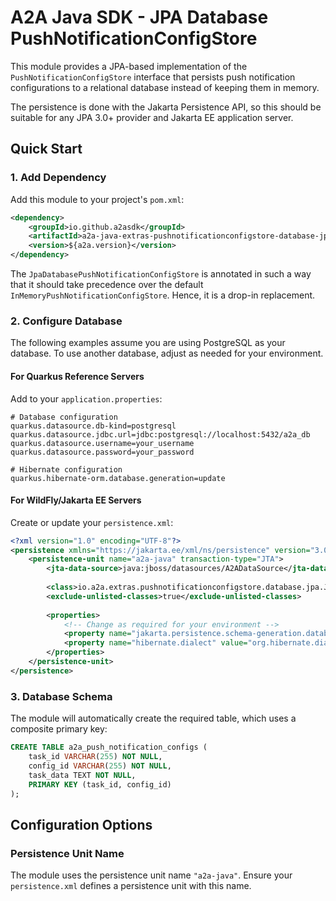 # A2A Java SDK - JPA Database PushNotificationConfigStore

This module provides a JPA-based implementation of the `PushNotificationConfigStore` interface that persists push notification configurations to a relational database instead of keeping them in memory.

The persistence is done with the Jakarta Persistence API, so this should be suitable for any JPA 3.0+ provider and Jakarta EE application server.

## Quick Start

### 1. Add Dependency

Add this module to your project's `pom.xml`:

```xml
<dependency>
    <groupId>io.github.a2asdk</groupId>
    <artifactId>a2a-java-extras-pushnotificationconfigstore-database-jpa</artifactId>
    <version>${a2a.version}</version>
</dependency>
```

The `JpaDatabasePushNotificationConfigStore` is annotated in such a way that it should take precedence over the default `InMemoryPushNotificationConfigStore`. Hence, it is a drop-in replacement.

### 2. Configure Database

The following examples assume you are using PostgreSQL as your database. To use another database, adjust as needed for your environment.

#### For Quarkus Reference Servers

Add to your `application.properties`:

```properties
# Database configuration
quarkus.datasource.db-kind=postgresql
quarkus.datasource.jdbc.url=jdbc:postgresql://localhost:5432/a2a_db
quarkus.datasource.username=your_username
quarkus.datasource.password=your_password

# Hibernate configuration
quarkus.hibernate-orm.database.generation=update
```

#### For WildFly/Jakarta EE Servers

Create or update your `persistence.xml`:

```xml
<?xml version="1.0" encoding="UTF-8"?>
<persistence xmlns="https://jakarta.ee/xml/ns/persistence" version="3.0">
    <persistence-unit name="a2a-java" transaction-type="JTA">
        <jta-data-source>java:jboss/datasources/A2ADataSource</jta-data-source>
        
        <class>io.a2a.extras.pushnotificationconfigstore.database.jpa.JpaPushNotificationConfig</class>
        <exclude-unlisted-classes>true</exclude-unlisted-classes>
        
        <properties>
            <!-- Change as required for your environment -->
            <property name="jakarta.persistence.schema-generation.database.action" value="create"/>
            <property name="hibernate.dialect" value="org.hibernate.dialect.PostgreSQLDialect"/>
        </properties>
    </persistence-unit>
</persistence>
```

### 3. Database Schema

The module will automatically create the required table, which uses a composite primary key:

```sql
CREATE TABLE a2a_push_notification_configs (
    task_id VARCHAR(255) NOT NULL,
    config_id VARCHAR(255) NOT NULL,
    task_data TEXT NOT NULL,
    PRIMARY KEY (task_id, config_id)
);
```

## Configuration Options

### Persistence Unit Name

The module uses the persistence unit name `"a2a-java"`. Ensure your `persistence.xml` defines a persistence unit with this name.
